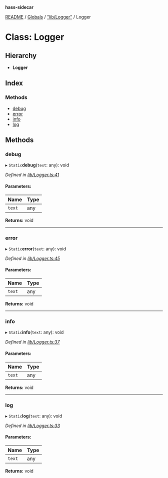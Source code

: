 **hass-sidecar**

[README](../README.md) / [Globals](../globals.md) / ["lib/Logger"](../modules/_lib_logger_.md) / Logger

# Class: Logger

## Hierarchy

* **Logger**

## Index

### Methods

* [debug](_lib_logger_.logger.md#debug)
* [error](_lib_logger_.logger.md#error)
* [info](_lib_logger_.logger.md#info)
* [log](_lib_logger_.logger.md#log)

## Methods

### debug

▸ `Static`**debug**(`text`: any): void

*Defined in [lib/Logger.ts:41](https://github.com/danitetus/hass-sidecar/blob/ebe6f85/src/lib/Logger.ts#L41)*

#### Parameters:

Name | Type |
------ | ------ |
`text` | any |

**Returns:** void

___

### error

▸ `Static`**error**(`text`: any): void

*Defined in [lib/Logger.ts:45](https://github.com/danitetus/hass-sidecar/blob/ebe6f85/src/lib/Logger.ts#L45)*

#### Parameters:

Name | Type |
------ | ------ |
`text` | any |

**Returns:** void

___

### info

▸ `Static`**info**(`text`: any): void

*Defined in [lib/Logger.ts:37](https://github.com/danitetus/hass-sidecar/blob/ebe6f85/src/lib/Logger.ts#L37)*

#### Parameters:

Name | Type |
------ | ------ |
`text` | any |

**Returns:** void

___

### log

▸ `Static`**log**(`text`: any): void

*Defined in [lib/Logger.ts:33](https://github.com/danitetus/hass-sidecar/blob/ebe6f85/src/lib/Logger.ts#L33)*

#### Parameters:

Name | Type |
------ | ------ |
`text` | any |

**Returns:** void
